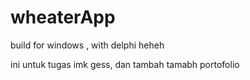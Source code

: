 # wheaterApp
build for windows , with delphi heheh


ini untuk tugas imk gess, dan tambah tamabh portofolio 
